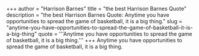 +++
author = "Harrison Barnes"
title = "the best Harrison Barnes Quote"
description = "the best Harrison Barnes Quote: Anytime you have opportunities to spread the game of basketball, it is a big thing."
slug = "anytime-you-have-opportunities-to-spread-the-game-of-basketball-it-is-a-big-thing"
quote = '''Anytime you have opportunities to spread the game of basketball, it is a big thing.'''
+++
Anytime you have opportunities to spread the game of basketball, it is a big thing.
